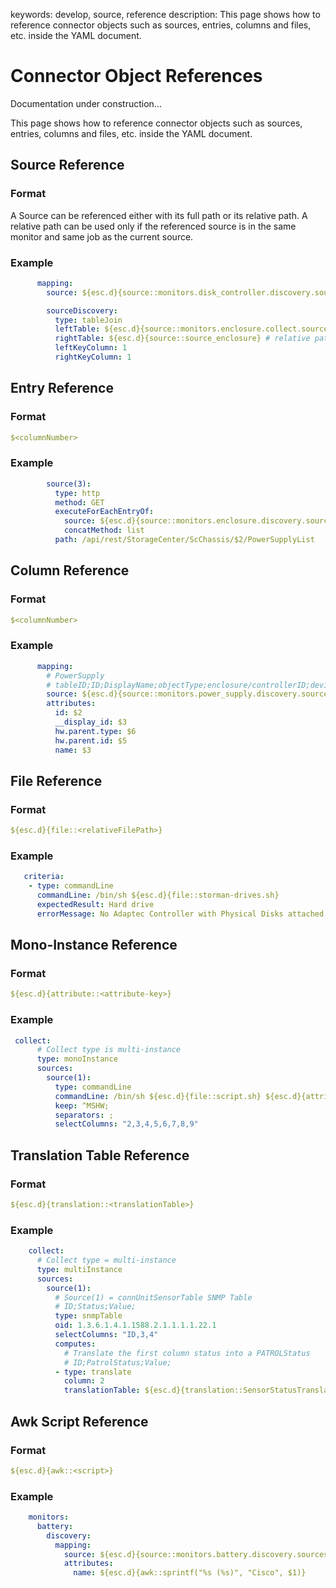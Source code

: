 keywords: develop, source, reference
description: This page shows how to reference connector objects such as sources, entries, columns and files, etc. inside the YAML document.

# Connector Object References

<div class="alert alert-warning"><span class="fa-solid fa-person-digging"></span> Documentation under construction...</div>

<!-- MACRO{toc|fromDepth=1|toDepth=1|id=toc} -->

This page shows how to reference connector objects such as sources, entries, columns and files, etc. inside the YAML document.

## Source Reference

### Format

A Source can be referenced either with its full path or its relative path. A relative path can be used only if the referenced source is in the same monitor and same job as the current source.

### Example

```yaml
      mapping:
        source: ${esc.d}{source::monitors.disk_controller.discovery.sources.source_discovery}
```

```yaml
        sourceDiscovery:
          type: tableJoin
          leftTable: ${esc.d}{source::monitors.enclosure.collect.sources.source_chassis} # full path for a source in another monitor
          rightTable: ${esc.d}{source::source_enclosure} # relative path
          leftKeyColumn: 1
          rightKeyColumn: 1
```

## Entry Reference

### Format

```yaml
$<columnNumber>
```

### Example

```yaml
        source(3):
          type: http
          method: GET
          executeForEachEntryOf:
            source: ${esc.d}{source::monitors.enclosure.discovery.sources.source(2)}
            concatMethod: list
          path: /api/rest/StorageCenter/ScChassis/$2/PowerSupplyList
```

## Column Reference

### Format

```yaml
$<columnNumber>
```

### Example

```yaml
      mapping:
        # PowerSupply
        # tableID;ID;DisplayName;objectType;enclosure/controllerID;deviceType
        source: ${esc.d}{source::monitors.power_supply.discovery.sources.source(4)}
        attributes:
          id: $2
          __display_id: $3
          hw.parent.type: $6
          hw.parent.id: $5
          name: $3
```

## File Reference

### Format

```yaml
${esc.d}{file::<relativeFilePath>}
```

### Example

```yaml
   criteria:
    - type: commandLine
      commandLine: /bin/sh ${esc.d}{file::storman-drives.sh}
      expectedResult: Hard drive
      errorMessage: No Adaptec Controller with Physical Disks attached or not enough rights to execute arcconf.
```

## Mono-Instance Reference

### Format

```yaml
${esc.d}{attribute::<attribute-key>}
```

### Example

```yaml
 collect:
      # Collect type is multi-instance
      type: monoInstance
      sources:
        source(1):
          type: commandLine
          commandLine: /bin/sh ${esc.d}{file::script.sh} ${esc.d}{attribute::id}
          keep: ^MSHW;
          separators: ;
          selectColumns: "2,3,4,5,6,7,8,9"
```

## Translation Table Reference

### Format

```yaml
${esc.d}{translation::<translationTable>}
```

### Example

```yaml
    collect:
      # Collect type = multi-instance
      type: multiInstance
      sources:
        source(1):
          # Source(1) = connUnitSensorTable SNMP Table
          # ID;Status;Value;
          type: snmpTable
          oid: 1.3.6.1.4.1.1588.2.1.1.1.1.22.1
          selectColumns: "ID,3,4"
          computes:
            # Translate the first column status into a PATROLStatus
            # ID;PatrolStatus;Value;
          - type: translate
            column: 2
            translationTable: ${esc.d}{translation::SensorStatusTranslationTable}
```

## Awk Script Reference

### Format

```yaml
${esc.d}{awk::<script>}
```

### Example

```yaml
    monitors:
      battery:
        discovery:
          mapping:
            source: ${esc.d}{source::monitors.battery.discovery.sources.source(1)}
            attributes:
              name: ${esc.d}{awk::sprintf("%s (%s)", "Cisco", $1)}
```
